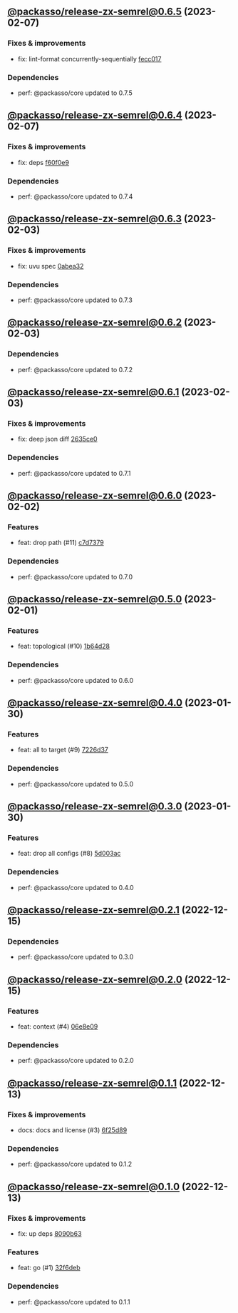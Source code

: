 ## [@packasso/release-zx-semrel@0.6.5](https://github.com/qiwi/packasso/compare/2023.2.7-packasso.release-zx-semrel.0.6.4-f0...2023.2.7-packasso.release-zx-semrel.0.6.5-f0) (2023-02-07)

### Fixes & improvements
* fix: lint-format concurrently-sequentially [fecc017](https://github.com/qiwi/packasso/commit/fecc017dc284d6dd48c72c5084e99f0634d0223d)

### Dependencies
* perf: @packasso/core updated to 0.7.5

## [@packasso/release-zx-semrel@0.6.4](https://github.com/qiwi/packasso/compare/2023.2.3-packasso.release-zx-semrel.0.6.3-f0...2023.2.7-packasso.release-zx-semrel.0.6.4-f0) (2023-02-07)

### Fixes & improvements
* fix: deps [f60f0e9](https://github.com/qiwi/packasso/commit/f60f0e977cd80dbe39fe5313fb4586da1f8a77d2)

### Dependencies
* perf: @packasso/core updated to 0.7.4

## [@packasso/release-zx-semrel@0.6.3](https://github.com/qiwi/packasso/compare/2023.2.3-packasso.release-zx-semrel.0.6.2-f0...2023.2.3-packasso.release-zx-semrel.0.6.3-f0) (2023-02-03)

### Fixes & improvements
* fix: uvu spec [0abea32](https://github.com/qiwi/packasso/commit/0abea32376fb253f78d4a37ea059640182f73d28)

### Dependencies
* perf: @packasso/core updated to 0.7.3

## [@packasso/release-zx-semrel@0.6.2](https://github.com/qiwi/packasso/compare/2023.2.3-packasso.release-zx-semrel.0.6.1-f0...2023.2.3-packasso.release-zx-semrel.0.6.2-f0) (2023-02-03)

### Dependencies
* perf: @packasso/core updated to 0.7.2

## [@packasso/release-zx-semrel@0.6.1](https://github.com/qiwi/packasso/compare/2023.2.2-packasso.release-zx-semrel.0.6.0-f0...2023.2.3-packasso.release-zx-semrel.0.6.1-f0) (2023-02-03)

### Fixes & improvements
* fix: deep json diff [2635ce0](https://github.com/qiwi/packasso/commit/2635ce0b9fed3b9271fd9b737cc5835dcbe27e2b)

### Dependencies
* perf: @packasso/core updated to 0.7.1

## [@packasso/release-zx-semrel@0.6.0](https://github.com/qiwi/packasso/compare/2023.2.1-packasso.release-zx-semrel.0.5.0-f0...2023.2.2-packasso.release-zx-semrel.0.6.0-f0) (2023-02-02)

### Features
* feat: drop path (#11) [c7d7379](https://github.com/qiwi/packasso/commit/c7d7379b08d310faffb1f1d60d5124f1aa2535cd)

### Dependencies
* perf: @packasso/core updated to 0.7.0

## [@packasso/release-zx-semrel@0.5.0](https://github.com/qiwi/packasso/compare/2023.1.30-packasso.release-zx-semrel.0.4.0-f0...2023.2.1-packasso.release-zx-semrel.0.5.0-f0) (2023-02-01)

### Features
* feat: topological (#10) [1b64d28](https://github.com/qiwi/packasso/commit/1b64d282a46318682bf500759d91c0fbdb8a95ab)

### Dependencies
* perf: @packasso/core updated to 0.6.0

## [@packasso/release-zx-semrel@0.4.0](https://github.com/qiwi/packasso/compare/2023.1.30-packasso.release-zx-semrel.0.3.0-f0...2023.1.30-packasso.release-zx-semrel.0.4.0-f0) (2023-01-30)

### Features
* feat: all to target (#9) [7226d37](https://github.com/qiwi/packasso/commit/7226d37332bcc2df4bf1236704f283b473f30bc3)

### Dependencies
* perf: @packasso/core updated to 0.5.0

## [@packasso/release-zx-semrel@0.3.0](https://github.com/qiwi/packasso/compare/2022.12.15-packasso.release-zx-semrel.0.2.1-f0...2023.1.30-packasso.release-zx-semrel.0.3.0-f0) (2023-01-30)

### Features
* feat: drop all configs (#8) [5d003ac](https://github.com/qiwi/packasso/commit/5d003ac6bd4feb8d26207aaa594af03f79080c97)

### Dependencies
* perf: @packasso/core updated to 0.4.0

## [@packasso/release-zx-semrel@0.2.1](https://github.com/qiwi/packasso/compare/2022.12.15-packasso.release-zx-semrel.0.2.0-f0...2022.12.15-packasso.release-zx-semrel.0.2.1-f0) (2022-12-15)

### Dependencies
* perf: @packasso/core updated to 0.3.0

## [@packasso/release-zx-semrel@0.2.0](https://github.com/qiwi/packasso/compare/2022.12.13-packasso.release-zx-semrel.0.1.1-f0...2022.12.15-packasso.release-zx-semrel.0.2.0-f0) (2022-12-15)

### Features
* feat: context (#4) [06e8e09](https://github.com/qiwi/packasso/commit/06e8e09822bb3a6dc75724ddfc37346e66738d81)

### Dependencies
* perf: @packasso/core updated to 0.2.0

## [@packasso/release-zx-semrel@0.1.1](https://github.com/qiwi/packasso/compare/2022.12.13-packasso.release-zx-semrel.0.1.0-f0...2022.12.13-packasso.release-zx-semrel.0.1.1-f0) (2022-12-13)

### Fixes & improvements
* docs: docs and license (#3) [6f25d89](https://github.com/qiwi/packasso/commit/6f25d89ef23c3d2aeaf22f6e96418d46fccad5c2)

### Dependencies
* perf: @packasso/core updated to 0.1.2

## [@packasso/release-zx-semrel@0.1.0](https://github.com/qiwi/packasso/compare/undefined...2022.12.13-packasso.release-zx-semrel.0.1.0-f0) (2022-12-13)

### Fixes & improvements
* fix: up deps [8090b63](https://github.com/qiwi/packasso/commit/8090b63b46a0cf4ede63a3336933624ccd0e3bf6)

### Features
* feat: go (#1) [32f6deb](https://github.com/qiwi/packasso/commit/32f6deb5beb4461c3aef00cb55f460ed9e4c9790)

### Dependencies
* perf: @packasso/core updated to 0.1.1
